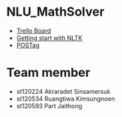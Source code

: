 # NLU_MathSolver
- [Trello Board](https://trello.com/b/J8uiIosP/mathsolver)
- [Getting start with NLTK](https://www.nltk.org/book/ch01.html)
- [POSTag](https://www.cs.bgu.ac.il/~elhadad/nlp17/NLTKPOSTagging.html)

Team member
===========
- st120224 Akraradet Sinsamersuk
- st120534 Ruangtiwa Kimsungnoen
- st120593 Part Jaithong